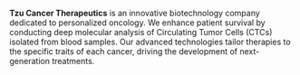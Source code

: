 **Tzu Cancer Therapeutics** is an innovative biotechnology company dedicated to personalized oncology. We enhance patient survival by conducting deep molecular analysis of Circulating Tumor Cells (CTCs) isolated from blood samples. Our advanced technologies tailor therapies to the specific traits of each cancer, driving the development of next-generation treatments.
